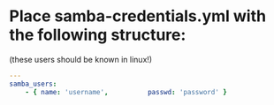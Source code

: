 # Place samba-credentials.yml with the following structure:
(these users should be known in linux!)
```yaml
---
samba_users:
    - { name: 'username',          passwd: 'password' }
```